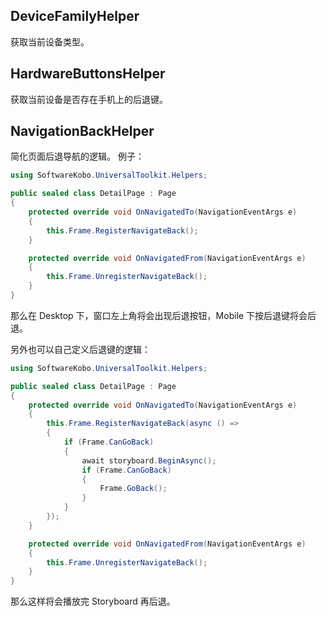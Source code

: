 ## DeviceFamilyHelper
获取当前设备类型。

## HardwareButtonsHelper
获取当前设备是否存在手机上的后退键。

## NavigationBackHelper
简化页面后退导航的逻辑。
例子：
```C#
using SoftwareKobo.UniversalToolkit.Helpers;

public sealed class DetailPage : Page
{ 
	protected override void OnNavigatedTo(NavigationEventArgs e)
	{
		this.Frame.RegisterNavigateBack();
	}

	protected override void OnNavigatedFrom(NavigationEventArgs e)
	{
		this.Frame.UnregisterNavigateBack();
	}
}
```
那么在 Desktop 下，窗口左上角将会出现后退按钮，Mobile 下按后退键将会后退。

另外也可以自己定义后退键的逻辑：
```C#
using SoftwareKobo.UniversalToolkit.Helpers;

public sealed class DetailPage : Page
{ 
	protected override void OnNavigatedTo(NavigationEventArgs e)
	{
		this.Frame.RegisterNavigateBack(async () =>
		{
			if (Frame.CanGoBack)
			{
				await storyboard.BeginAsync();
				if (Frame.CanGoBack)
				{
					Frame.GoBack();
				}
			}
		});
	}

	protected override void OnNavigatedFrom(NavigationEventArgs e)
	{
		this.Frame.UnregisterNavigateBack();
	}
}
```
那么这样将会播放完 Storyboard 再后退。